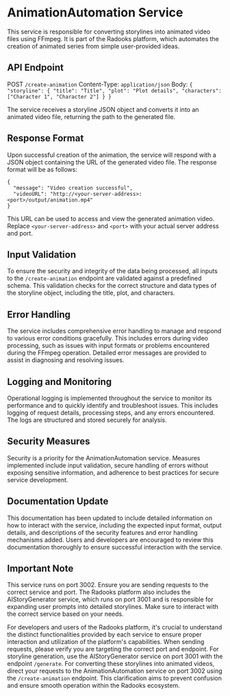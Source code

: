 # AnimationAutomation Service

This service is responsible for converting storylines into animated video files using FFmpeg. It is part of the Radooks platform, which automates the creation of animated series from simple user-provided ideas.

## API Endpoint

POST `/create-animation`
Content-Type: `application/json`
Body: `{ "storyline": { "title": "Title", "plot": "Plot details", "characters": ["Character 1", "Character 2"] } }`

The service receives a storyline JSON object and converts it into an animated video file, returning the path to the generated file.

## Response Format

Upon successful creation of the animation, the service will respond with a JSON object containing the URL of the generated video file. The response format will be as follows:

```
{
  "message": "Video creation successful",
  "videoURL": "http://<your-server-address>:<port>/output/animation.mp4"
}
```

This URL can be used to access and view the generated animation video. Replace `<your-server-address>` and `<port>` with your actual server address and port.

## Input Validation

To ensure the security and integrity of the data being processed, all inputs to the `/create-animation` endpoint are validated against a predefined schema. This validation checks for the correct structure and data types of the storyline object, including the title, plot, and characters.

## Error Handling

The service includes comprehensive error handling to manage and respond to various error conditions gracefully. This includes errors during video processing, such as issues with input formats or problems encountered during the FFmpeg operation. Detailed error messages are provided to assist in diagnosing and resolving issues.

## Logging and Monitoring

Operational logging is implemented throughout the service to monitor its performance and to quickly identify and troubleshoot issues. This includes logging of request details, processing steps, and any errors encountered. The logs are structured and stored securely for analysis.

## Security Measures

Security is a priority for the AnimationAutomation service. Measures implemented include input validation, secure handling of errors without exposing sensitive information, and adherence to best practices for secure service development.

## Documentation Update

This documentation has been updated to include detailed information on how to interact with the service, including the expected input format, output details, and descriptions of the security features and error handling mechanisms added. Users and developers are encouraged to review this documentation thoroughly to ensure successful interaction with the service.

## Important Note

This service runs on port 3002. Ensure you are sending requests to the correct service and port. The Radooks platform also includes the AIStoryGenerator service, which runs on port 3001 and is responsible for expanding user prompts into detailed storylines. Make sure to interact with the correct service based on your needs.

For developers and users of the Radooks platform, it's crucial to understand the distinct functionalities provided by each service to ensure proper interaction and utilization of the platform's capabilities. When sending requests, please verify you are targeting the correct port and endpoint. For storyline generation, use the AIStoryGenerator service on port 3001 with the endpoint `/generate`. For converting these storylines into animated videos, direct your requests to the AnimationAutomation service on port 3002 using the `/create-animation` endpoint. This clarification aims to prevent confusion and ensure smooth operation within the Radooks ecosystem.